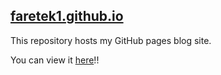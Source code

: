 ## [faretek1.github.io](https://faretek1.github.io)

This repository hosts my GitHub pages blog site. 

You can view it [here](https://faretek1.github.io)!!
